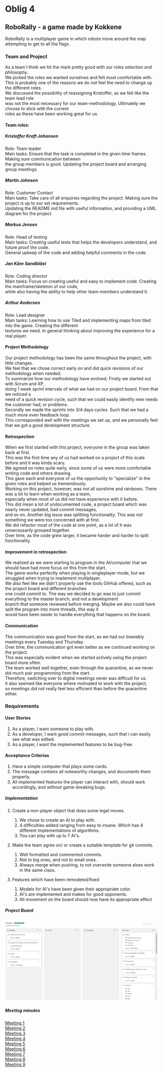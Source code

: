 # Oblig 4

## RoboRally - a game made by Kokkene
RoboRally is a multiplayer game in which robots move around the map attempting to get to all the flags. 

### Team and Project
As a team I think we hit the mark pretty good with our roles selection and philosophy.\
We picked the roles we wanted ourselves and felt most comfortable with.\
This is probably one of the reasons we do not feel the need to change up the different roles.\
We discussed the possibility of reassigning Kristoffer, as we felt like the team lead role\
was not the most necessary for our team-methodology. Ultimately we choose to stick with the current\
roles as these have been working great for us.

#### Team roles:
##### Kristoffer Kraft Johansen
Role: Team leader  
Main tasks: Ensure that the task is completed in the given time frames. Making sure communication between\
the group members is good. Updating the project board and arranging group meetings.

##### Martin Johnsen
Role: Customer Contact  
Main tasks: Take care of all enquiries regarding the project. Making sure the project is up to our set requirements.\
Updating the README.md file with useful information, and providing a UML diagram for the project.

##### Markus Jensen 
Role: Head of testing  
Main tasks: Creating useful tests that helps the developers understand, and future proof the code.\
General upkeep of the code and adding helpful comments in the code.

##### Jan Kåre Sandblåst
Role: Coding director  
Main tasks: Focus on creating useful and easy to implement code. Creating the mainframe/skeleton of our code,\
while also having the ability to help other team-members understand it. 

##### Arthur Andersen 
Role: Lead designer  
Main tasks: Learning how to use Tiled and implementing maps from tiled into the game. Creating the different\
textures we need. In general thinking about improving the experience for a real player.

#### Project Methodology
Our project methodology has been the same throughout the project, with little changes.\
We feel that we chose correct early on and did quick revisions of our methodology when needed.\
To summarize how our methodology have evolved; Firstly we started out with Scrum and XP,\
doing 1 week sprint intervals of what we had on our project board. From that we noticed a\
need of a quick revision cycle, such that we could easily identify new needs the customer had, or problems.\
Secondly we made the sprints into 3/4 days cycles. Such that we had a much more even feedback loop.\
This corresponded well with the meetings we set up, and we personally feel that we got a good development structure.

#### Retrospection
When we first started with this project, everyone in the group was taken back at first.\
This was the first time any of us had worked on a project of this scale before and it was kinda scary.\
We agreed on roles quite early, since some of us were more comfortable writing code and others drawing.\
This gave each and everyone of us the opportunity to "specialize" in the given roles and helped us tremendously.\
Working on this project, however, was not all sunshine and rainbows. There was a lot to learn when working as a team,\
especially when most of us did not have experience with it before.\
This did mean a lot of undocumented code, a project board which was nearly never updated, bad commit messages,\
and so on. Another big issue was splitting functionality. This was not something we were too concerned with at first.\
We did refactor most of the code at one point, as a lot of it was unnecessarily grouped together.\
Over time, as the code grew larger, it became harder and harder to split functionality.   

#### Improvement in retrospection
We realized as we were starting to program in the AI/computer that we should have had more focus on this from the start.\
The game works perfectly when playing in singleplayer mode, but we struggled when trying to implement multiplayer.\
We also feel like we didn't properly use the tools GitHub offered, such as the project board and different branches\
one could commit to. The way we decided to go was to just commit everything to the master branch, and not a development\
branch that someone reviewed before merging. Maybe we also could have split the program into more threads, this way it\
would have been easier to handle everything that happens on the board.

#### Communication
The communication was good from the start, as we had our biweekly meetings every Tuesday and Thursday.\
Over time, the communication got even better as we continued working on the project.\
This was especially evident when we started actively using the project board more often.\
The team worked well together, even through the quarantine, as we never did much pair programming from the start.\
Therefore, switching over to digital meetings never was difficult for us.\
It also seemed like everyone where motivated to work with the project,\
so meetings did not really feel less efficient than before the quarantine either.

### Requirements

#### User Stories

1.  As a player, I want someone to play with.
2.  As a developer, I want good commit messages, such that i can easily see what was edited.
3.  As a player, I want the implemented features to be bug-free. 

#### Acceptance Criterias

1.  Have a simple computer that plays some cards.
2.  The message contains all noteworthy changes, and documents them properly.
3.  All implemented features the player can interact with, should work accordingly, and without game-breaking bugs.

##### Implementation

1.  Create a non-player object that does some legal moves.
    1.  We chose to create an AI to play with.
    2.  4 difficulties added ranging from easy to insane. Which has 4 different implementations of algorithms.
    3.  You can play with up to 7 AI's.
    
2.  Make the team agree on/ or create a suitable template for git commits.
    1.  Well formatted and commented commits.
    2.  Not to big ones, and not to small ones.
    3.  Always merge when pushing, to not overwrite someone elses work in the same class.
    
3.  Features which have been remodeled/fixed
    1.  Models for AI's have been given their appropriate color.
    2.  AI's are implemented and makes for good opponents.
    3.  All movement on the board should now have its appropriate effect

##### Project Board

![PNG](../assets/project_Board.png "Our github Project Board")
      
##### Meeting minutes
[Meeting 1](https://github.com/inf112-v20/Kokkene/blob/master/Deliverables/MinutesOblig4/Tuesday310320.md)  
[Meeting 2](https://github.com/inf112-v20/Kokkene/blob/master/Deliverables/MinutesOblig4/Tuesday140420.md)  
[Meeting 3](https://github.com/inf112-v20/Kokkene/blob/master/Deliverables/MinutesOblig4/Thursday160420.md)  
[Meeting 4](https://github.com/inf112-v20/Kokkene/blob/master/Deliverables/MinutesOblig4/Tuesday210420.md)  
[Meeting 5](https://github.com/inf112-v20/Kokkene/blob/master/Deliverables/MinutesOblig4/Thursday230420.md)  
[Meeting 6](https://github.com/inf112-v20/Kokkene/blob/master/Deliverables/MinutesOblig4/Tuesday280420.md)  
[Meeting 7](https://github.com/inf112-v20/Kokkene/blob/master/Deliverables/MinutesOblig4/Thursday300420.md)  
[Meeting 8](https://github.com/inf112-v20/Kokkene/blob/master/Deliverables/MinutesOblig4/Tuesday050520.md)  
[Meeting 9](https://github.com/inf112-v20/Kokkene/blob/master/Deliverables/MinutesOblig4/Thursday070520.md)  
